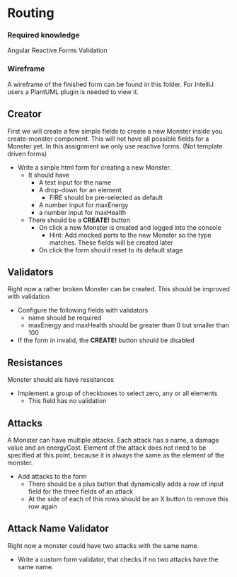 # Routing

### Required knowledge

Angular Reactive Forms
Validation

### Wireframe

A wireframe of the finished form can be found in this folder.
For IntelliJ users a PlantUML plugin is needed to view it.

## Creator

First we will create a few simple fields to create a new Monster inside you create-monster component.
This will not have all possible fields for a Monster yet.
In this assignment we only use reactive forms. (Not template driven forms)

- Write a simple html form for creating a new Monster.
  - It should have
    - A text input for the name
    - A drop-down for an element
      - FIRE should be pre-selected as default
    - A number input for maxEnergy
    - a number input for maxHealth
  - There should be a **CREATE!** button
    - On click a new Monster is created and logged into the console
      - Hint: Add mocked parts to the new Monster so the type matches. These fields will be created later
    - On click the form should reset to its default stage

## Validators

Right now a rather broken Monster can be created. This should be improved with validation

- Configure the following fields with validators
  - name should be required
  - maxEnergy and maxHealth should be greater than 0 but smaller than 100
- If the form in invalid, the **CREATE!** button should be disabled

## Resistances

Monster should als have resistances

- Implement a group of checkboxes to select zero, any or all elements
  - This field has no validation

## Attacks

A Monster can have multiple attacks. Each attack has a name, a damage value and an energyCost.
Element of the attack does not need to be specified at this point, because it is always the same as the element of the monster.

- Add attacks to the form
  - There should be a plus button that dynamically adds a row of input field for the three fields of an attack
  - At the side of each of this rows should be an X button to remove this row again

## Attack Name Validator

Right now a monster could have two attacks with the same name.
- Write a custom form validator, that checks if no two attacks have the same name.
